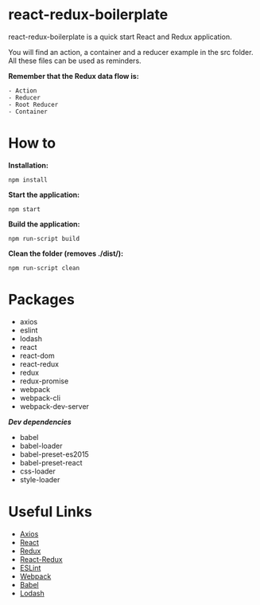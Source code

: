 # react-redux-boilerplate
react-redux-boilerplate is a quick start React and Redux application.

You will find an action, a container and a reducer example in the src folder. All these files can be used as reminders.

**Remember that the Redux data flow is:**
```
- Action
- Reducer
- Root Reducer
- Container
```

# How to

**Installation:**
```
npm install
```

**Start the application:**
```
npm start
```

**Build the application:**
```
npm run-script build
```

**Clean the folder (removes ./dist/):**
```
npm run-script clean
```

# Packages
- axios
- eslint
- lodash
- react
- react-dom
- react-redux
- redux
- redux-promise
- webpack
- webpack-cli
- webpack-dev-server

***Dev dependencies***
- babel
- babel-loader
- babel-preset-es2015
- babel-preset-react
- css-loader
- style-loader

# Useful Links
- [Axios](https://github.com/axios/axios)
- [React](https://reactjs.org/)
- [Redux](https://redux.js.org/)
- [React-Redux](https://github.com/reactjs/react-redux)
- [ESLint](https://eslint.org/)
- [Webpack](https://webpack.js.org/)
- [Babel](https://babeljs.io/)
- [Lodash](https://lodash.com/)
